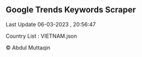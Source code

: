 

## Google Trends Keywords Scraper 
 
Last Update 06-03-2023 , 20:56:47

Country List :
VIETNAM.json



© Abdul Muttaqin 
